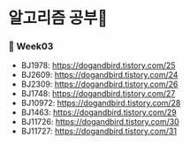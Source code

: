 # 알고리즘 공부🙌

### 📝 Week03
* BJ1978: https://dogandbird.tistory.com/25
* BJ2609: https://dogandbird.tistory.com/24
* BJ2309: https://dogandbird.tistory.com/26
* BJ1748: https://dogandbird.tistory.com/27
* BJ10972: https://dogandbird.tistory.com/28
* BJ1463: https://dogandbird.tistory.com/29
* BJ11726: https://dogandbird.tistory.com/30
* BJ11727: https://dogandbird.tistory.com/31
